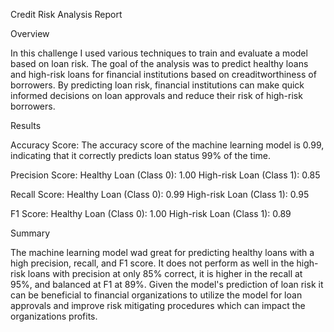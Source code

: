 Credit Risk Analysis Report

Overview

In this challenge I used various techniques to train and evaluate a model based on loan risk. The goal of the analysis was to predict healthy loans and high-risk loans for financial institutions based on creaditworthiness of borrowers. By predicting loan risk, financial institutions can make quick informed decisions on loan approvals and reduce their risk of high-risk borrowers.

Results

Accuracy Score: The accuracy score of the machine learning model is 0.99, indicating that it correctly predicts loan status 99% of the time.

Precision Score:
Healthy Loan (Class 0): 1.00
High-risk Loan (Class 1): 0.85

Recall Score:
Healthy Loan (Class 0): 0.99
High-risk Loan (Class 1): 0.95

F1 Score:
Healthy Loan (Class 0): 1.00
High-risk Loan (Class 1): 0.89

Summary

The machine learning model wad great for predicting healthy loans with a high precision, recall, and F1 score. It does not perform as well in the high-risk loans with precision at only 85% correct, it is higher in the recall at 95%, and balanced at F1 at 89%. Given the model's prediction of loan risk it can be beneficial to financial organizations to utilize the model for loan approvals and improve risk mitigating procedures which can impact the organizations profits. 
